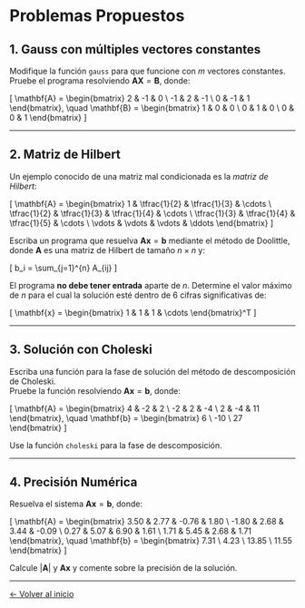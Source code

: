 # Problemas Propuestos

## 1. Gauss con múltiples vectores constantes

Modifique la función `gauss` para que funcione con $m$ vectores constantes.  
Pruebe el programa resolviendo $\mathbf{AX} = \mathbf{B}$, donde:

\[
\mathbf{A} =
\begin{bmatrix}
2 & -1 & 0 \\
-1 & 2 & -1 \\
0 & -1 & 1
\end{bmatrix}, \quad
\mathbf{B} =
\begin{bmatrix}
1 & 0 & 0 \\
0 & 1 & 0 \\
0 & 0 & 1
\end{bmatrix}
\]

---

## 2. Matriz de Hilbert

Un ejemplo conocido de una matriz mal condicionada es la *matriz de Hilbert*:

\[
\mathbf{A} =
\begin{bmatrix}
1 & \tfrac{1}{2} & \tfrac{1}{3} & \cdots \\
\tfrac{1}{2} & \tfrac{1}{3} & \tfrac{1}{4} & \cdots \\
\tfrac{1}{3} & \tfrac{1}{4} & \tfrac{1}{5} & \cdots \\
\vdots & \vdots & \vdots & \ddots
\end{bmatrix}
\]

Escriba un programa que resuelva $\mathbf{Ax} = \mathbf{b}$ mediante el método de Doolittle, donde $\mathbf{A}$ es una matriz de Hilbert de tamaño $n \times n$ y:

\[
b_i = \sum_{j=1}^{n} A_{ij}
\]

El programa **no debe tener entrada** aparte de $n$. Determine el valor máximo de $n$ para el cual la solución esté dentro de 6 cifras significativas de:

\[
\mathbf{x} = \begin{bmatrix} 1 & 1 & 1 & \cdots \end{bmatrix}^T
\]

---

## 3. Solución con Choleski

Escriba una función para la fase de solución del método de descomposición de Choleski.  
Pruebe la función resolviendo $\mathbf{Ax} = \mathbf{b}$, donde:

\[
\mathbf{A} =
\begin{bmatrix}
4 & -2 & 2 \\
-2 & 2 & -4 \\
2 & -4 & 11
\end{bmatrix}, \quad
\mathbf{b} =
\begin{bmatrix}
6 \\
-10 \\
27
\end{bmatrix}
\]

Use la función `choleski` para la fase de descomposición.

---

## 4. Precisión Numérica

Resuelva el sistema $\mathbf{Ax} = \mathbf{b}$, donde:

\[
\mathbf{A} =
\begin{bmatrix}
3.50 & 2.77 & -0.76 & 1.80 \\
-1.80 & 2.68 & 3.44 & -0.09 \\
0.27 & 5.07 & 6.90 & 1.61 \\
1.71 & 5.45 & 2.68 & 1.71
\end{bmatrix}, \quad
\mathbf{b} =
\begin{bmatrix}
7.31 \\
4.23 \\
13.85 \\
11.55
\end{bmatrix}
\]

Calcule $|\mathbf{A}|$ y $\mathbf{Ax}$ y comente sobre la precisión de la solución.

---

[← Volver al inicio](index.md)

